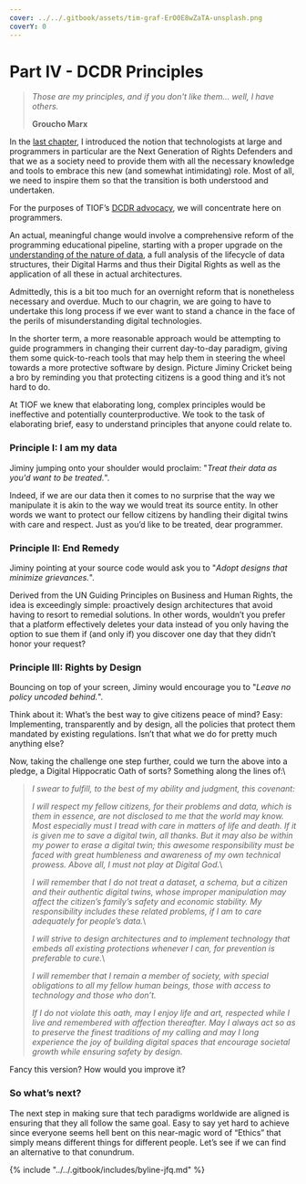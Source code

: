 ```yaml
---
cover: ../../.gitbook/assets/tim-graf-ErO0E8wZaTA-unsplash.png
coverY: 0
---
```


# Part IV - DCDR Principles

> _Those are my principles, and if you don't like them... well, I have others._
>
> **Groucho Marx**

In the [last chapter](https://www.digitalnewsasia.com/insights/penny-your-bytes-next-gen-rights-defenders), I introduced the notion that technologists at large and programmers in particular are the Next Generation of Rights Defenders and that we as a society need to provide them with all the necessary knowledge and tools to embrace this new (and somewhat intimidating) role. Most of all, we need to inspire them so that the transition is both understood and undertaken.

For the purposes of TIOF’s [DCDR advocacy](https://www.digitalnewsasia.com/insights/penny-your-bytes-part-1-about-dcdr), we will concentrate here on programmers.&#x20;

An actual, meaningful change would involve a comprehensive reform of the programming educational pipeline, starting with a proper upgrade on the [understanding of the nature of data](https://www.digitalnewsasia.com/insights/penny-your-bytes-nature-data), a full analysis of the lifecycle of data structures, their Digital Harms and thus their Digital Rights as well as the application of all these in actual architectures.

Admittedly, this is a bit too much for an overnight reform that is nonetheless necessary and overdue. Much to our chagrin, we are going to have to undertake this long process if we ever want to stand a chance in the face of the perils of misunderstanding digital technologies.

In the shorter term, a more reasonable approach would be attempting to guide programmers in changing their current day-to-day paradigm, giving them some quick-to-reach tools that may help them in steering the wheel towards a more protective software by design. Picture Jiminy Cricket being a bro by reminding you that protecting citizens is a good thing and it’s not hard to do.

At TIOF we knew that elaborating long, complex principles would be ineffective and potentially counterproductive. We took to the task of elaborating brief, easy to understand principles that anyone could relate to.

### **Principle I: I am my data** <a href="#id-3479671b-fca5-456e-a731-e1d7719700d7" id="id-3479671b-fca5-456e-a731-e1d7719700d7"></a>

Jiminy jumping onto your shoulder would proclaim: "_Treat their data as you'd want to be treated._".

Indeed, if we are our data then it comes to no surprise that the way we manipulate it is akin to the way we would treat its source entity. In other words we want to protect our fellow citizens by handling their digital twins with care and respect. Just as you’d like to be treated, dear programmer.

### **Principle II: End Remedy** <a href="#id-2a358655-ce0c-4b83-adc3-6fc9360fbf90" id="id-2a358655-ce0c-4b83-adc3-6fc9360fbf90"></a>

Jiminy pointing at your source code would ask you to "_Adopt designs that minimize grievances._".

Derived from the UN Guiding Principles on Business and Human Rights, the idea is exceedingly simple: proactively design architectures that avoid having to resort to remedial solutions. In other words, wouldn’t you prefer that a platform effectively deletes your data instead of you only having the option to sue them if (and only if) you discover one day that they didn’t honor your request?

### **Principle III: Rights by Design** <a href="#e5e28615-35f6-46c1-aca1-4f20774bce5b" id="e5e28615-35f6-46c1-aca1-4f20774bce5b"></a>

Bouncing on top of your screen, Jiminy would encourage you to "_Leave no policy uncoded behind._".

Think about it: What’s the best way to give citizens peace of mind? Easy: Implementing, transparently and by design, all the policies that protect them mandated by existing regulations. Isn’t that what we do for pretty much anything else?

Now, taking the challenge one step further, could we turn the above into a pledge, a Digital Hippocratic Oath of sorts? Something along the lines of:\


> _I swear to fulfill, to the best of my ability and judgment, this covenant:_
>
> _I will respect my fellow citizens, for their problems and data, which is them in essence, are not disclosed to me that the world may know. Most especially must I tread with care in matters of life and death. If it is given me to save a digital twin, all thanks. But it may also be within my power to erase a digital twin; this awesome responsibility must be faced with great humbleness and awareness of my own technical prowess. Above all, I must not play at Digital God._\
>
>
> _I will remember that I do not treat a dataset, a schema, but a citizen and their authentic digital twins, whose improper manipulation may affect the citizen’s family’s safety and economic stability. My responsibility includes these related problems, if I am to care adequately for people’s data._\
>
>
> _I will strive to design architectures and to implement technology that embeds all existing protections whenever I can, for prevention is preferable to cure._\
>
>
> _I will remember that I remain a member of society, with special obligations to all my fellow human beings, those with access to technology and those who don’t._
>
> _If I do not violate this oath, may I enjoy life and art, respected while I live and remembered with affection thereafter. May I always act so as to preserve the finest traditions of my calling and may I long experience the joy of building digital spaces that encourage societal growth while ensuring safety by design._

Fancy this version? How would you improve it?

### So what’s next? <a href="#id-40f3157f-751e-4207-ad79-9b56b7c38a29" id="id-40f3157f-751e-4207-ad79-9b56b7c38a29"></a>

The next step in making sure that tech paradigms worldwide are aligned is ensuring that they all follow the same goal. Easy to say yet hard to achieve since everyone seems hell bent on this near-magic word of “Ethics” that simply means different things for different people. Let’s see if we can find an alternative to that conundrum.



{% include "../../.gitbook/includes/byline-jfq.md" %}

